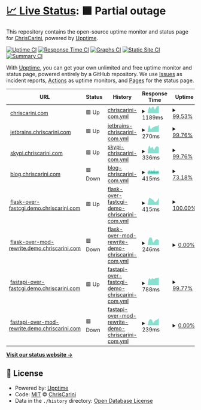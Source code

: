 # [📈 Live Status](https://ChrisCarini.github.io/upptime): <!--live status--> **🟧 Partial outage**

This repository contains the open-source uptime monitor and status page for [ChrisCarini](https://ChrisCarini.github.io/upptime), powered by [Upptime](https://github.com/upptime/upptime).

[![Uptime CI](https://github.com/koj-co/upptime/workflows/Uptime%20CI/badge.svg)](https://github.com/koj-co/upptime/actions?query=workflow%3A%22Uptime+CI%22)
[![Response Time CI](https://github.com/koj-co/upptime/workflows/Response%20Time%20CI/badge.svg)](https://github.com/koj-co/upptime/actions?query=workflow%3A%22Response+Time+CI%22)
[![Graphs CI](https://github.com/koj-co/upptime/workflows/Graphs%20CI/badge.svg)](https://github.com/koj-co/upptime/actions?query=workflow%3A%22Graphs+CI%22)
[![Static Site CI](https://github.com/koj-co/upptime/workflows/Static%20Site%20CI/badge.svg)](https://github.com/koj-co/upptime/actions?query=workflow%3A%22Static+Site+CI%22)
[![Summary CI](https://github.com/koj-co/upptime/workflows/Summary%20CI/badge.svg)](https://github.com/koj-co/upptime/actions?query=workflow%3A%22Summary+CI%22)

With [Upptime](https://upptime.js.org), you can get your own unlimited and free uptime monitor and status page, powered entirely by a GitHub repository. We use [Issues](https://github.com/ChrisCarini/upptime/issues) as incident reports, [Actions](https://github.com/ChrisCarini/upptime/actions) as uptime monitors, and [Pages](https://ChrisCarini.github.io/upptime) for the status page.

<!--start: status pages-->
<!-- This summary is generated by Upptime (https://github.com/upptime/upptime) -->
<!-- Do not edit this manually, your changes will be overwritten -->
<!-- prettier-ignore -->
| URL | Status | History | Response Time | Uptime |
| --- | ------ | ------- | ------------- | ------ |
| <img alt="" src="https://icons.duckduckgo.com/ip3/chriscarini.com.ico" height="13"> [chriscarini.com](https://chriscarini.com) | 🟩 Up | [chriscarini-com.yml](https://github.com/ChrisCarini/upptime/commits/HEAD/history/chriscarini-com.yml) | <details><summary><img alt="Response time graph" src="./graphs/chriscarini-com/response-time-week.png" height="20"> 1189ms</summary><br><a href="https://ChrisCarini.github.io/upptime/history/chriscarini-com"><img alt="Response time 1546" src="https://img.shields.io/endpoint?url=https%3A%2F%2Fraw.githubusercontent.com%2FChrisCarini%2Fupptime%2FHEAD%2Fapi%2Fchriscarini-com%2Fresponse-time.json"></a><br><a href="https://ChrisCarini.github.io/upptime/history/chriscarini-com"><img alt="24-hour response time 1328" src="https://img.shields.io/endpoint?url=https%3A%2F%2Fraw.githubusercontent.com%2FChrisCarini%2Fupptime%2FHEAD%2Fapi%2Fchriscarini-com%2Fresponse-time-day.json"></a><br><a href="https://ChrisCarini.github.io/upptime/history/chriscarini-com"><img alt="7-day response time 1189" src="https://img.shields.io/endpoint?url=https%3A%2F%2Fraw.githubusercontent.com%2FChrisCarini%2Fupptime%2FHEAD%2Fapi%2Fchriscarini-com%2Fresponse-time-week.json"></a><br><a href="https://ChrisCarini.github.io/upptime/history/chriscarini-com"><img alt="30-day response time 1418" src="https://img.shields.io/endpoint?url=https%3A%2F%2Fraw.githubusercontent.com%2FChrisCarini%2Fupptime%2FHEAD%2Fapi%2Fchriscarini-com%2Fresponse-time-month.json"></a><br><a href="https://ChrisCarini.github.io/upptime/history/chriscarini-com"><img alt="1-year response time 1533" src="https://img.shields.io/endpoint?url=https%3A%2F%2Fraw.githubusercontent.com%2FChrisCarini%2Fupptime%2FHEAD%2Fapi%2Fchriscarini-com%2Fresponse-time-year.json"></a></details> | <details><summary><a href="https://ChrisCarini.github.io/upptime/history/chriscarini-com">99.53%</a></summary><a href="https://ChrisCarini.github.io/upptime/history/chriscarini-com"><img alt="All-time uptime 98.09%" src="https://img.shields.io/endpoint?url=https%3A%2F%2Fraw.githubusercontent.com%2FChrisCarini%2Fupptime%2FHEAD%2Fapi%2Fchriscarini-com%2Fuptime.json"></a><br><a href="https://ChrisCarini.github.io/upptime/history/chriscarini-com"><img alt="24-hour uptime 100.00%" src="https://img.shields.io/endpoint?url=https%3A%2F%2Fraw.githubusercontent.com%2FChrisCarini%2Fupptime%2FHEAD%2Fapi%2Fchriscarini-com%2Fuptime-day.json"></a><br><a href="https://ChrisCarini.github.io/upptime/history/chriscarini-com"><img alt="7-day uptime 99.53%" src="https://img.shields.io/endpoint?url=https%3A%2F%2Fraw.githubusercontent.com%2FChrisCarini%2Fupptime%2FHEAD%2Fapi%2Fchriscarini-com%2Fuptime-week.json"></a><br><a href="https://ChrisCarini.github.io/upptime/history/chriscarini-com"><img alt="30-day uptime 99.63%" src="https://img.shields.io/endpoint?url=https%3A%2F%2Fraw.githubusercontent.com%2FChrisCarini%2Fupptime%2FHEAD%2Fapi%2Fchriscarini-com%2Fuptime-month.json"></a><br><a href="https://ChrisCarini.github.io/upptime/history/chriscarini-com"><img alt="1-year uptime 99.87%" src="https://img.shields.io/endpoint?url=https%3A%2F%2Fraw.githubusercontent.com%2FChrisCarini%2Fupptime%2FHEAD%2Fapi%2Fchriscarini-com%2Fuptime-year.json"></a></details>
| <img alt="" src="https://icons.duckduckgo.com/ip3/jetbrains.chriscarini.com.ico" height="13"> [jetbrains.chriscarini.com](https://jetbrains.chriscarini.com) | 🟩 Up | [jetbrains-chriscarini-com.yml](https://github.com/ChrisCarini/upptime/commits/HEAD/history/jetbrains-chriscarini-com.yml) | <details><summary><img alt="Response time graph" src="./graphs/jetbrains-chriscarini-com/response-time-week.png" height="20"> 270ms</summary><br><a href="https://ChrisCarini.github.io/upptime/history/jetbrains-chriscarini-com"><img alt="Response time 280" src="https://img.shields.io/endpoint?url=https%3A%2F%2Fraw.githubusercontent.com%2FChrisCarini%2Fupptime%2FHEAD%2Fapi%2Fjetbrains-chriscarini-com%2Fresponse-time.json"></a><br><a href="https://ChrisCarini.github.io/upptime/history/jetbrains-chriscarini-com"><img alt="24-hour response time 301" src="https://img.shields.io/endpoint?url=https%3A%2F%2Fraw.githubusercontent.com%2FChrisCarini%2Fupptime%2FHEAD%2Fapi%2Fjetbrains-chriscarini-com%2Fresponse-time-day.json"></a><br><a href="https://ChrisCarini.github.io/upptime/history/jetbrains-chriscarini-com"><img alt="7-day response time 270" src="https://img.shields.io/endpoint?url=https%3A%2F%2Fraw.githubusercontent.com%2FChrisCarini%2Fupptime%2FHEAD%2Fapi%2Fjetbrains-chriscarini-com%2Fresponse-time-week.json"></a><br><a href="https://ChrisCarini.github.io/upptime/history/jetbrains-chriscarini-com"><img alt="30-day response time 331" src="https://img.shields.io/endpoint?url=https%3A%2F%2Fraw.githubusercontent.com%2FChrisCarini%2Fupptime%2FHEAD%2Fapi%2Fjetbrains-chriscarini-com%2Fresponse-time-month.json"></a><br><a href="https://ChrisCarini.github.io/upptime/history/jetbrains-chriscarini-com"><img alt="1-year response time 278" src="https://img.shields.io/endpoint?url=https%3A%2F%2Fraw.githubusercontent.com%2FChrisCarini%2Fupptime%2FHEAD%2Fapi%2Fjetbrains-chriscarini-com%2Fresponse-time-year.json"></a></details> | <details><summary><a href="https://ChrisCarini.github.io/upptime/history/jetbrains-chriscarini-com">99.76%</a></summary><a href="https://ChrisCarini.github.io/upptime/history/jetbrains-chriscarini-com"><img alt="All-time uptime 96.73%" src="https://img.shields.io/endpoint?url=https%3A%2F%2Fraw.githubusercontent.com%2FChrisCarini%2Fupptime%2FHEAD%2Fapi%2Fjetbrains-chriscarini-com%2Fuptime.json"></a><br><a href="https://ChrisCarini.github.io/upptime/history/jetbrains-chriscarini-com"><img alt="24-hour uptime 100.00%" src="https://img.shields.io/endpoint?url=https%3A%2F%2Fraw.githubusercontent.com%2FChrisCarini%2Fupptime%2FHEAD%2Fapi%2Fjetbrains-chriscarini-com%2Fuptime-day.json"></a><br><a href="https://ChrisCarini.github.io/upptime/history/jetbrains-chriscarini-com"><img alt="7-day uptime 99.76%" src="https://img.shields.io/endpoint?url=https%3A%2F%2Fraw.githubusercontent.com%2FChrisCarini%2Fupptime%2FHEAD%2Fapi%2Fjetbrains-chriscarini-com%2Fuptime-week.json"></a><br><a href="https://ChrisCarini.github.io/upptime/history/jetbrains-chriscarini-com"><img alt="30-day uptime 99.74%" src="https://img.shields.io/endpoint?url=https%3A%2F%2Fraw.githubusercontent.com%2FChrisCarini%2Fupptime%2FHEAD%2Fapi%2Fjetbrains-chriscarini-com%2Fuptime-month.json"></a><br><a href="https://ChrisCarini.github.io/upptime/history/jetbrains-chriscarini-com"><img alt="1-year uptime 99.92%" src="https://img.shields.io/endpoint?url=https%3A%2F%2Fraw.githubusercontent.com%2FChrisCarini%2Fupptime%2FHEAD%2Fapi%2Fjetbrains-chriscarini-com%2Fuptime-year.json"></a></details>
| <img alt="" src="https://icons.duckduckgo.com/ip3/skypi.chriscarini.com.ico" height="13"> [skypi.chriscarini.com](https://skypi.chriscarini.com) | 🟩 Up | [skypi-chriscarini-com.yml](https://github.com/ChrisCarini/upptime/commits/HEAD/history/skypi-chriscarini-com.yml) | <details><summary><img alt="Response time graph" src="./graphs/skypi-chriscarini-com/response-time-week.png" height="20"> 336ms</summary><br><a href="https://ChrisCarini.github.io/upptime/history/skypi-chriscarini-com"><img alt="Response time 390" src="https://img.shields.io/endpoint?url=https%3A%2F%2Fraw.githubusercontent.com%2FChrisCarini%2Fupptime%2FHEAD%2Fapi%2Fskypi-chriscarini-com%2Fresponse-time.json"></a><br><a href="https://ChrisCarini.github.io/upptime/history/skypi-chriscarini-com"><img alt="24-hour response time 393" src="https://img.shields.io/endpoint?url=https%3A%2F%2Fraw.githubusercontent.com%2FChrisCarini%2Fupptime%2FHEAD%2Fapi%2Fskypi-chriscarini-com%2Fresponse-time-day.json"></a><br><a href="https://ChrisCarini.github.io/upptime/history/skypi-chriscarini-com"><img alt="7-day response time 336" src="https://img.shields.io/endpoint?url=https%3A%2F%2Fraw.githubusercontent.com%2FChrisCarini%2Fupptime%2FHEAD%2Fapi%2Fskypi-chriscarini-com%2Fresponse-time-week.json"></a><br><a href="https://ChrisCarini.github.io/upptime/history/skypi-chriscarini-com"><img alt="30-day response time 580" src="https://img.shields.io/endpoint?url=https%3A%2F%2Fraw.githubusercontent.com%2FChrisCarini%2Fupptime%2FHEAD%2Fapi%2Fskypi-chriscarini-com%2Fresponse-time-month.json"></a><br><a href="https://ChrisCarini.github.io/upptime/history/skypi-chriscarini-com"><img alt="1-year response time 385" src="https://img.shields.io/endpoint?url=https%3A%2F%2Fraw.githubusercontent.com%2FChrisCarini%2Fupptime%2FHEAD%2Fapi%2Fskypi-chriscarini-com%2Fresponse-time-year.json"></a></details> | <details><summary><a href="https://ChrisCarini.github.io/upptime/history/skypi-chriscarini-com">99.76%</a></summary><a href="https://ChrisCarini.github.io/upptime/history/skypi-chriscarini-com"><img alt="All-time uptime 98.31%" src="https://img.shields.io/endpoint?url=https%3A%2F%2Fraw.githubusercontent.com%2FChrisCarini%2Fupptime%2FHEAD%2Fapi%2Fskypi-chriscarini-com%2Fuptime.json"></a><br><a href="https://ChrisCarini.github.io/upptime/history/skypi-chriscarini-com"><img alt="24-hour uptime 100.00%" src="https://img.shields.io/endpoint?url=https%3A%2F%2Fraw.githubusercontent.com%2FChrisCarini%2Fupptime%2FHEAD%2Fapi%2Fskypi-chriscarini-com%2Fuptime-day.json"></a><br><a href="https://ChrisCarini.github.io/upptime/history/skypi-chriscarini-com"><img alt="7-day uptime 99.76%" src="https://img.shields.io/endpoint?url=https%3A%2F%2Fraw.githubusercontent.com%2FChrisCarini%2Fupptime%2FHEAD%2Fapi%2Fskypi-chriscarini-com%2Fuptime-week.json"></a><br><a href="https://ChrisCarini.github.io/upptime/history/skypi-chriscarini-com"><img alt="30-day uptime 99.74%" src="https://img.shields.io/endpoint?url=https%3A%2F%2Fraw.githubusercontent.com%2FChrisCarini%2Fupptime%2FHEAD%2Fapi%2Fskypi-chriscarini-com%2Fuptime-month.json"></a><br><a href="https://ChrisCarini.github.io/upptime/history/skypi-chriscarini-com"><img alt="1-year uptime 99.76%" src="https://img.shields.io/endpoint?url=https%3A%2F%2Fraw.githubusercontent.com%2FChrisCarini%2Fupptime%2FHEAD%2Fapi%2Fskypi-chriscarini-com%2Fuptime-year.json"></a></details>
| <img alt="" src="https://icons.duckduckgo.com/ip3/blog.chriscarini.com.ico" height="13"> [blog.chriscarini.com](https://blog.chriscarini.com) | 🟥 Down | [blog-chriscarini-com.yml](https://github.com/ChrisCarini/upptime/commits/HEAD/history/blog-chriscarini-com.yml) | <details><summary><img alt="Response time graph" src="./graphs/blog-chriscarini-com/response-time-week.png" height="20"> 415ms</summary><br><a href="https://ChrisCarini.github.io/upptime/history/blog-chriscarini-com"><img alt="Response time 384" src="https://img.shields.io/endpoint?url=https%3A%2F%2Fraw.githubusercontent.com%2FChrisCarini%2Fupptime%2FHEAD%2Fapi%2Fblog-chriscarini-com%2Fresponse-time.json"></a><br><a href="https://ChrisCarini.github.io/upptime/history/blog-chriscarini-com"><img alt="24-hour response time 405" src="https://img.shields.io/endpoint?url=https%3A%2F%2Fraw.githubusercontent.com%2FChrisCarini%2Fupptime%2FHEAD%2Fapi%2Fblog-chriscarini-com%2Fresponse-time-day.json"></a><br><a href="https://ChrisCarini.github.io/upptime/history/blog-chriscarini-com"><img alt="7-day response time 415" src="https://img.shields.io/endpoint?url=https%3A%2F%2Fraw.githubusercontent.com%2FChrisCarini%2Fupptime%2FHEAD%2Fapi%2Fblog-chriscarini-com%2Fresponse-time-week.json"></a><br><a href="https://ChrisCarini.github.io/upptime/history/blog-chriscarini-com"><img alt="30-day response time 409" src="https://img.shields.io/endpoint?url=https%3A%2F%2Fraw.githubusercontent.com%2FChrisCarini%2Fupptime%2FHEAD%2Fapi%2Fblog-chriscarini-com%2Fresponse-time-month.json"></a><br><a href="https://ChrisCarini.github.io/upptime/history/blog-chriscarini-com"><img alt="1-year response time 397" src="https://img.shields.io/endpoint?url=https%3A%2F%2Fraw.githubusercontent.com%2FChrisCarini%2Fupptime%2FHEAD%2Fapi%2Fblog-chriscarini-com%2Fresponse-time-year.json"></a></details> | <details><summary><a href="https://ChrisCarini.github.io/upptime/history/blog-chriscarini-com">73.18%</a></summary><a href="https://ChrisCarini.github.io/upptime/history/blog-chriscarini-com"><img alt="All-time uptime 99.82%" src="https://img.shields.io/endpoint?url=https%3A%2F%2Fraw.githubusercontent.com%2FChrisCarini%2Fupptime%2FHEAD%2Fapi%2Fblog-chriscarini-com%2Fuptime.json"></a><br><a href="https://ChrisCarini.github.io/upptime/history/blog-chriscarini-com"><img alt="24-hour uptime 64.04%" src="https://img.shields.io/endpoint?url=https%3A%2F%2Fraw.githubusercontent.com%2FChrisCarini%2Fupptime%2FHEAD%2Fapi%2Fblog-chriscarini-com%2Fuptime-day.json"></a><br><a href="https://ChrisCarini.github.io/upptime/history/blog-chriscarini-com"><img alt="7-day uptime 73.18%" src="https://img.shields.io/endpoint?url=https%3A%2F%2Fraw.githubusercontent.com%2FChrisCarini%2Fupptime%2FHEAD%2Fapi%2Fblog-chriscarini-com%2Fuptime-week.json"></a><br><a href="https://ChrisCarini.github.io/upptime/history/blog-chriscarini-com"><img alt="30-day uptime 90.04%" src="https://img.shields.io/endpoint?url=https%3A%2F%2Fraw.githubusercontent.com%2FChrisCarini%2Fupptime%2FHEAD%2Fapi%2Fblog-chriscarini-com%2Fuptime-month.json"></a><br><a href="https://ChrisCarini.github.io/upptime/history/blog-chriscarini-com"><img alt="1-year uptime 99.17%" src="https://img.shields.io/endpoint?url=https%3A%2F%2Fraw.githubusercontent.com%2FChrisCarini%2Fupptime%2FHEAD%2Fapi%2Fblog-chriscarini-com%2Fuptime-year.json"></a></details>
| <img alt="" src="https://icons.duckduckgo.com/ip3/flask-over-fastcgi.demo.chriscarini.com.ico" height="13"> [flask-over-fastcgi.demo.chriscarini.com](https://flask-over-fastcgi.demo.chriscarini.com) | 🟩 Up | [flask-over-fastcgi-demo-chriscarini-com.yml](https://github.com/ChrisCarini/upptime/commits/HEAD/history/flask-over-fastcgi-demo-chriscarini-com.yml) | <details><summary><img alt="Response time graph" src="./graphs/flask-over-fastcgi-demo-chriscarini-com/response-time-week.png" height="20"> 415ms</summary><br><a href="https://ChrisCarini.github.io/upptime/history/flask-over-fastcgi-demo-chriscarini-com"><img alt="Response time 470" src="https://img.shields.io/endpoint?url=https%3A%2F%2Fraw.githubusercontent.com%2FChrisCarini%2Fupptime%2FHEAD%2Fapi%2Fflask-over-fastcgi-demo-chriscarini-com%2Fresponse-time.json"></a><br><a href="https://ChrisCarini.github.io/upptime/history/flask-over-fastcgi-demo-chriscarini-com"><img alt="24-hour response time 536" src="https://img.shields.io/endpoint?url=https%3A%2F%2Fraw.githubusercontent.com%2FChrisCarini%2Fupptime%2FHEAD%2Fapi%2Fflask-over-fastcgi-demo-chriscarini-com%2Fresponse-time-day.json"></a><br><a href="https://ChrisCarini.github.io/upptime/history/flask-over-fastcgi-demo-chriscarini-com"><img alt="7-day response time 415" src="https://img.shields.io/endpoint?url=https%3A%2F%2Fraw.githubusercontent.com%2FChrisCarini%2Fupptime%2FHEAD%2Fapi%2Fflask-over-fastcgi-demo-chriscarini-com%2Fresponse-time-week.json"></a><br><a href="https://ChrisCarini.github.io/upptime/history/flask-over-fastcgi-demo-chriscarini-com"><img alt="30-day response time 466" src="https://img.shields.io/endpoint?url=https%3A%2F%2Fraw.githubusercontent.com%2FChrisCarini%2Fupptime%2FHEAD%2Fapi%2Fflask-over-fastcgi-demo-chriscarini-com%2Fresponse-time-month.json"></a><br><a href="https://ChrisCarini.github.io/upptime/history/flask-over-fastcgi-demo-chriscarini-com"><img alt="1-year response time 470" src="https://img.shields.io/endpoint?url=https%3A%2F%2Fraw.githubusercontent.com%2FChrisCarini%2Fupptime%2FHEAD%2Fapi%2Fflask-over-fastcgi-demo-chriscarini-com%2Fresponse-time-year.json"></a></details> | <details><summary><a href="https://ChrisCarini.github.io/upptime/history/flask-over-fastcgi-demo-chriscarini-com">100.00%</a></summary><a href="https://ChrisCarini.github.io/upptime/history/flask-over-fastcgi-demo-chriscarini-com"><img alt="All-time uptime 99.94%" src="https://img.shields.io/endpoint?url=https%3A%2F%2Fraw.githubusercontent.com%2FChrisCarini%2Fupptime%2FHEAD%2Fapi%2Fflask-over-fastcgi-demo-chriscarini-com%2Fuptime.json"></a><br><a href="https://ChrisCarini.github.io/upptime/history/flask-over-fastcgi-demo-chriscarini-com"><img alt="24-hour uptime 100.00%" src="https://img.shields.io/endpoint?url=https%3A%2F%2Fraw.githubusercontent.com%2FChrisCarini%2Fupptime%2FHEAD%2Fapi%2Fflask-over-fastcgi-demo-chriscarini-com%2Fuptime-day.json"></a><br><a href="https://ChrisCarini.github.io/upptime/history/flask-over-fastcgi-demo-chriscarini-com"><img alt="7-day uptime 100.00%" src="https://img.shields.io/endpoint?url=https%3A%2F%2Fraw.githubusercontent.com%2FChrisCarini%2Fupptime%2FHEAD%2Fapi%2Fflask-over-fastcgi-demo-chriscarini-com%2Fuptime-week.json"></a><br><a href="https://ChrisCarini.github.io/upptime/history/flask-over-fastcgi-demo-chriscarini-com"><img alt="30-day uptime 99.80%" src="https://img.shields.io/endpoint?url=https%3A%2F%2Fraw.githubusercontent.com%2FChrisCarini%2Fupptime%2FHEAD%2Fapi%2Fflask-over-fastcgi-demo-chriscarini-com%2Fuptime-month.json"></a><br><a href="https://ChrisCarini.github.io/upptime/history/flask-over-fastcgi-demo-chriscarini-com"><img alt="1-year uptime 99.94%" src="https://img.shields.io/endpoint?url=https%3A%2F%2Fraw.githubusercontent.com%2FChrisCarini%2Fupptime%2FHEAD%2Fapi%2Fflask-over-fastcgi-demo-chriscarini-com%2Fuptime-year.json"></a></details>
| <img alt="" src="https://icons.duckduckgo.com/ip3/flask-over-mod-rewrite.demo.chriscarini.com.ico" height="13"> [flask-over-mod-rewrite.demo.chriscarini.com](https://flask-over-mod-rewrite.demo.chriscarini.com) | 🟥 Down | [flask-over-mod-rewrite-demo-chriscarini-com.yml](https://github.com/ChrisCarini/upptime/commits/HEAD/history/flask-over-mod-rewrite-demo-chriscarini-com.yml) | <details><summary><img alt="Response time graph" src="./graphs/flask-over-mod-rewrite-demo-chriscarini-com/response-time-week.png" height="20"> 246ms</summary><br><a href="https://ChrisCarini.github.io/upptime/history/flask-over-mod-rewrite-demo-chriscarini-com"><img alt="Response time 296" src="https://img.shields.io/endpoint?url=https%3A%2F%2Fraw.githubusercontent.com%2FChrisCarini%2Fupptime%2FHEAD%2Fapi%2Fflask-over-mod-rewrite-demo-chriscarini-com%2Fresponse-time.json"></a><br><a href="https://ChrisCarini.github.io/upptime/history/flask-over-mod-rewrite-demo-chriscarini-com"><img alt="24-hour response time 302" src="https://img.shields.io/endpoint?url=https%3A%2F%2Fraw.githubusercontent.com%2FChrisCarini%2Fupptime%2FHEAD%2Fapi%2Fflask-over-mod-rewrite-demo-chriscarini-com%2Fresponse-time-day.json"></a><br><a href="https://ChrisCarini.github.io/upptime/history/flask-over-mod-rewrite-demo-chriscarini-com"><img alt="7-day response time 246" src="https://img.shields.io/endpoint?url=https%3A%2F%2Fraw.githubusercontent.com%2FChrisCarini%2Fupptime%2FHEAD%2Fapi%2Fflask-over-mod-rewrite-demo-chriscarini-com%2Fresponse-time-week.json"></a><br><a href="https://ChrisCarini.github.io/upptime/history/flask-over-mod-rewrite-demo-chriscarini-com"><img alt="30-day response time 463" src="https://img.shields.io/endpoint?url=https%3A%2F%2Fraw.githubusercontent.com%2FChrisCarini%2Fupptime%2FHEAD%2Fapi%2Fflask-over-mod-rewrite-demo-chriscarini-com%2Fresponse-time-month.json"></a><br><a href="https://ChrisCarini.github.io/upptime/history/flask-over-mod-rewrite-demo-chriscarini-com"><img alt="1-year response time 296" src="https://img.shields.io/endpoint?url=https%3A%2F%2Fraw.githubusercontent.com%2FChrisCarini%2Fupptime%2FHEAD%2Fapi%2Fflask-over-mod-rewrite-demo-chriscarini-com%2Fresponse-time-year.json"></a></details> | <details><summary><a href="https://ChrisCarini.github.io/upptime/history/flask-over-mod-rewrite-demo-chriscarini-com">0.00%</a></summary><a href="https://ChrisCarini.github.io/upptime/history/flask-over-mod-rewrite-demo-chriscarini-com"><img alt="All-time uptime 2.13%" src="https://img.shields.io/endpoint?url=https%3A%2F%2Fraw.githubusercontent.com%2FChrisCarini%2Fupptime%2FHEAD%2Fapi%2Fflask-over-mod-rewrite-demo-chriscarini-com%2Fuptime.json"></a><br><a href="https://ChrisCarini.github.io/upptime/history/flask-over-mod-rewrite-demo-chriscarini-com"><img alt="24-hour uptime 0.00%" src="https://img.shields.io/endpoint?url=https%3A%2F%2Fraw.githubusercontent.com%2FChrisCarini%2Fupptime%2FHEAD%2Fapi%2Fflask-over-mod-rewrite-demo-chriscarini-com%2Fuptime-day.json"></a><br><a href="https://ChrisCarini.github.io/upptime/history/flask-over-mod-rewrite-demo-chriscarini-com"><img alt="7-day uptime 0.00%" src="https://img.shields.io/endpoint?url=https%3A%2F%2Fraw.githubusercontent.com%2FChrisCarini%2Fupptime%2FHEAD%2Fapi%2Fflask-over-mod-rewrite-demo-chriscarini-com%2Fuptime-week.json"></a><br><a href="https://ChrisCarini.github.io/upptime/history/flask-over-mod-rewrite-demo-chriscarini-com"><img alt="30-day uptime 0.00%" src="https://img.shields.io/endpoint?url=https%3A%2F%2Fraw.githubusercontent.com%2FChrisCarini%2Fupptime%2FHEAD%2Fapi%2Fflask-over-mod-rewrite-demo-chriscarini-com%2Fuptime-month.json"></a><br><a href="https://ChrisCarini.github.io/upptime/history/flask-over-mod-rewrite-demo-chriscarini-com"><img alt="1-year uptime 2.13%" src="https://img.shields.io/endpoint?url=https%3A%2F%2Fraw.githubusercontent.com%2FChrisCarini%2Fupptime%2FHEAD%2Fapi%2Fflask-over-mod-rewrite-demo-chriscarini-com%2Fuptime-year.json"></a></details>
| <img alt="" src="https://icons.duckduckgo.com/ip3/fastapi-over-fastcgi.demo.chriscarini.com.ico" height="13"> [fastapi-over-fastcgi.demo.chriscarini.com](https://fastapi-over-fastcgi.demo.chriscarini.com) | 🟩 Up | [fastapi-over-fastcgi-demo-chriscarini-com.yml](https://github.com/ChrisCarini/upptime/commits/HEAD/history/fastapi-over-fastcgi-demo-chriscarini-com.yml) | <details><summary><img alt="Response time graph" src="./graphs/fastapi-over-fastcgi-demo-chriscarini-com/response-time-week.png" height="20"> 788ms</summary><br><a href="https://ChrisCarini.github.io/upptime/history/fastapi-over-fastcgi-demo-chriscarini-com"><img alt="Response time 849" src="https://img.shields.io/endpoint?url=https%3A%2F%2Fraw.githubusercontent.com%2FChrisCarini%2Fupptime%2FHEAD%2Fapi%2Ffastapi-over-fastcgi-demo-chriscarini-com%2Fresponse-time.json"></a><br><a href="https://ChrisCarini.github.io/upptime/history/fastapi-over-fastcgi-demo-chriscarini-com"><img alt="24-hour response time 773" src="https://img.shields.io/endpoint?url=https%3A%2F%2Fraw.githubusercontent.com%2FChrisCarini%2Fupptime%2FHEAD%2Fapi%2Ffastapi-over-fastcgi-demo-chriscarini-com%2Fresponse-time-day.json"></a><br><a href="https://ChrisCarini.github.io/upptime/history/fastapi-over-fastcgi-demo-chriscarini-com"><img alt="7-day response time 788" src="https://img.shields.io/endpoint?url=https%3A%2F%2Fraw.githubusercontent.com%2FChrisCarini%2Fupptime%2FHEAD%2Fapi%2Ffastapi-over-fastcgi-demo-chriscarini-com%2Fresponse-time-week.json"></a><br><a href="https://ChrisCarini.github.io/upptime/history/fastapi-over-fastcgi-demo-chriscarini-com"><img alt="30-day response time 839" src="https://img.shields.io/endpoint?url=https%3A%2F%2Fraw.githubusercontent.com%2FChrisCarini%2Fupptime%2FHEAD%2Fapi%2Ffastapi-over-fastcgi-demo-chriscarini-com%2Fresponse-time-month.json"></a><br><a href="https://ChrisCarini.github.io/upptime/history/fastapi-over-fastcgi-demo-chriscarini-com"><img alt="1-year response time 849" src="https://img.shields.io/endpoint?url=https%3A%2F%2Fraw.githubusercontent.com%2FChrisCarini%2Fupptime%2FHEAD%2Fapi%2Ffastapi-over-fastcgi-demo-chriscarini-com%2Fresponse-time-year.json"></a></details> | <details><summary><a href="https://ChrisCarini.github.io/upptime/history/fastapi-over-fastcgi-demo-chriscarini-com">99.77%</a></summary><a href="https://ChrisCarini.github.io/upptime/history/fastapi-over-fastcgi-demo-chriscarini-com"><img alt="All-time uptime 99.91%" src="https://img.shields.io/endpoint?url=https%3A%2F%2Fraw.githubusercontent.com%2FChrisCarini%2Fupptime%2FHEAD%2Fapi%2Ffastapi-over-fastcgi-demo-chriscarini-com%2Fuptime.json"></a><br><a href="https://ChrisCarini.github.io/upptime/history/fastapi-over-fastcgi-demo-chriscarini-com"><img alt="24-hour uptime 100.00%" src="https://img.shields.io/endpoint?url=https%3A%2F%2Fraw.githubusercontent.com%2FChrisCarini%2Fupptime%2FHEAD%2Fapi%2Ffastapi-over-fastcgi-demo-chriscarini-com%2Fuptime-day.json"></a><br><a href="https://ChrisCarini.github.io/upptime/history/fastapi-over-fastcgi-demo-chriscarini-com"><img alt="7-day uptime 99.77%" src="https://img.shields.io/endpoint?url=https%3A%2F%2Fraw.githubusercontent.com%2FChrisCarini%2Fupptime%2FHEAD%2Fapi%2Ffastapi-over-fastcgi-demo-chriscarini-com%2Fuptime-week.json"></a><br><a href="https://ChrisCarini.github.io/upptime/history/fastapi-over-fastcgi-demo-chriscarini-com"><img alt="30-day uptime 99.68%" src="https://img.shields.io/endpoint?url=https%3A%2F%2Fraw.githubusercontent.com%2FChrisCarini%2Fupptime%2FHEAD%2Fapi%2Ffastapi-over-fastcgi-demo-chriscarini-com%2Fuptime-month.json"></a><br><a href="https://ChrisCarini.github.io/upptime/history/fastapi-over-fastcgi-demo-chriscarini-com"><img alt="1-year uptime 99.91%" src="https://img.shields.io/endpoint?url=https%3A%2F%2Fraw.githubusercontent.com%2FChrisCarini%2Fupptime%2FHEAD%2Fapi%2Ffastapi-over-fastcgi-demo-chriscarini-com%2Fuptime-year.json"></a></details>
| <img alt="" src="https://icons.duckduckgo.com/ip3/fastapi-over-mod-rewrite.demo.chriscarini.com.ico" height="13"> [fastapi-over-mod-rewrite.demo.chriscarini.com](https://fastapi-over-mod-rewrite.demo.chriscarini.com) | 🟥 Down | [fastapi-over-mod-rewrite-demo-chriscarini-com.yml](https://github.com/ChrisCarini/upptime/commits/HEAD/history/fastapi-over-mod-rewrite-demo-chriscarini-com.yml) | <details><summary><img alt="Response time graph" src="./graphs/fastapi-over-mod-rewrite-demo-chriscarini-com/response-time-week.png" height="20"> 239ms</summary><br><a href="https://ChrisCarini.github.io/upptime/history/fastapi-over-mod-rewrite-demo-chriscarini-com"><img alt="Response time 259" src="https://img.shields.io/endpoint?url=https%3A%2F%2Fraw.githubusercontent.com%2FChrisCarini%2Fupptime%2FHEAD%2Fapi%2Ffastapi-over-mod-rewrite-demo-chriscarini-com%2Fresponse-time.json"></a><br><a href="https://ChrisCarini.github.io/upptime/history/fastapi-over-mod-rewrite-demo-chriscarini-com"><img alt="24-hour response time 272" src="https://img.shields.io/endpoint?url=https%3A%2F%2Fraw.githubusercontent.com%2FChrisCarini%2Fupptime%2FHEAD%2Fapi%2Ffastapi-over-mod-rewrite-demo-chriscarini-com%2Fresponse-time-day.json"></a><br><a href="https://ChrisCarini.github.io/upptime/history/fastapi-over-mod-rewrite-demo-chriscarini-com"><img alt="7-day response time 239" src="https://img.shields.io/endpoint?url=https%3A%2F%2Fraw.githubusercontent.com%2FChrisCarini%2Fupptime%2FHEAD%2Fapi%2Ffastapi-over-mod-rewrite-demo-chriscarini-com%2Fresponse-time-week.json"></a><br><a href="https://ChrisCarini.github.io/upptime/history/fastapi-over-mod-rewrite-demo-chriscarini-com"><img alt="30-day response time 274" src="https://img.shields.io/endpoint?url=https%3A%2F%2Fraw.githubusercontent.com%2FChrisCarini%2Fupptime%2FHEAD%2Fapi%2Ffastapi-over-mod-rewrite-demo-chriscarini-com%2Fresponse-time-month.json"></a><br><a href="https://ChrisCarini.github.io/upptime/history/fastapi-over-mod-rewrite-demo-chriscarini-com"><img alt="1-year response time 259" src="https://img.shields.io/endpoint?url=https%3A%2F%2Fraw.githubusercontent.com%2FChrisCarini%2Fupptime%2FHEAD%2Fapi%2Ffastapi-over-mod-rewrite-demo-chriscarini-com%2Fresponse-time-year.json"></a></details> | <details><summary><a href="https://ChrisCarini.github.io/upptime/history/fastapi-over-mod-rewrite-demo-chriscarini-com">0.00%</a></summary><a href="https://ChrisCarini.github.io/upptime/history/fastapi-over-mod-rewrite-demo-chriscarini-com"><img alt="All-time uptime 2.13%" src="https://img.shields.io/endpoint?url=https%3A%2F%2Fraw.githubusercontent.com%2FChrisCarini%2Fupptime%2FHEAD%2Fapi%2Ffastapi-over-mod-rewrite-demo-chriscarini-com%2Fuptime.json"></a><br><a href="https://ChrisCarini.github.io/upptime/history/fastapi-over-mod-rewrite-demo-chriscarini-com"><img alt="24-hour uptime 0.00%" src="https://img.shields.io/endpoint?url=https%3A%2F%2Fraw.githubusercontent.com%2FChrisCarini%2Fupptime%2FHEAD%2Fapi%2Ffastapi-over-mod-rewrite-demo-chriscarini-com%2Fuptime-day.json"></a><br><a href="https://ChrisCarini.github.io/upptime/history/fastapi-over-mod-rewrite-demo-chriscarini-com"><img alt="7-day uptime 0.00%" src="https://img.shields.io/endpoint?url=https%3A%2F%2Fraw.githubusercontent.com%2FChrisCarini%2Fupptime%2FHEAD%2Fapi%2Ffastapi-over-mod-rewrite-demo-chriscarini-com%2Fuptime-week.json"></a><br><a href="https://ChrisCarini.github.io/upptime/history/fastapi-over-mod-rewrite-demo-chriscarini-com"><img alt="30-day uptime 0.00%" src="https://img.shields.io/endpoint?url=https%3A%2F%2Fraw.githubusercontent.com%2FChrisCarini%2Fupptime%2FHEAD%2Fapi%2Ffastapi-over-mod-rewrite-demo-chriscarini-com%2Fuptime-month.json"></a><br><a href="https://ChrisCarini.github.io/upptime/history/fastapi-over-mod-rewrite-demo-chriscarini-com"><img alt="1-year uptime 2.13%" src="https://img.shields.io/endpoint?url=https%3A%2F%2Fraw.githubusercontent.com%2FChrisCarini%2Fupptime%2FHEAD%2Fapi%2Ffastapi-over-mod-rewrite-demo-chriscarini-com%2Fuptime-year.json"></a></details>

<!--end: status pages-->

[**Visit our status website →**](https://ChrisCarini.github.io/upptime)

## 📄 License

- Powered by: [Upptime](https://github.com/upptime/upptime)
- Code: [MIT](./LICENSE) © [ChrisCarini](https://ChrisCarini.github.io/upptime)
- Data in the `./history` directory: [Open Database License](https://opendatacommons.org/licenses/odbl/1-0/)
